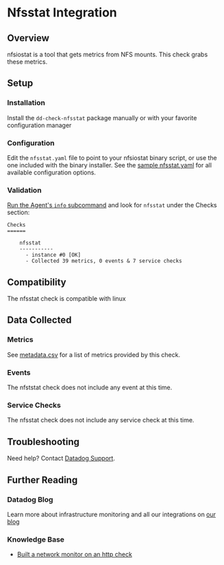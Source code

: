 # Nfsstat Integration

## Overview

nfsiostat is a tool that gets metrics from NFS mounts. This check grabs these metrics.

## Setup
### Installation

Install the `dd-check-nfsstat` package manually or with your favorite configuration manager

### Configuration

Edit the `nfsstat.yaml` file to point to your nfsiostat binary script, or use the one included with the binary installer. See the [sample nfsstat.yaml](https://github.com/DataDog/integrations-core/blob/master/nfsstat/conf.yaml.example) for all available configuration options.

### Validation

[Run the Agent's `info` subcommand](https://help.datadoghq.com/hc/en-us/articles/203764635-Agent-Status-and-Information) and look for `nfsstat` under the Checks section:

    Checks
    ======

        nfsstat
        -----------
          - instance #0 [OK]
          - Collected 39 metrics, 0 events & 7 service checks

## Compatibility

The nfsstat check is compatible with linux

## Data Collected
### Metrics
See [metadata.csv](https://github.com/DataDog/integrations-core/blob/master/nfsstat/metadata.csv) for a list of metrics provided by this check.

### Events
The nfststat check does not include any event at this time.

### Service Checks
The nfsstat check does not include any service check at this time.

## Troubleshooting
Need help? Contact [Datadog Support](http://docs.datadoghq.com/help/).

## Further Reading
### Datadog Blog
Learn more about infrastructure monitoring and all our integrations on [our blog](https://www.datadoghq.com/blog/)

### Knowledge Base
* [Built a network monitor on an http check](https://help.datadoghq.com/hc/en-us/articles/115003314726-Built-a-network-monitor-on-an-http-check-)
